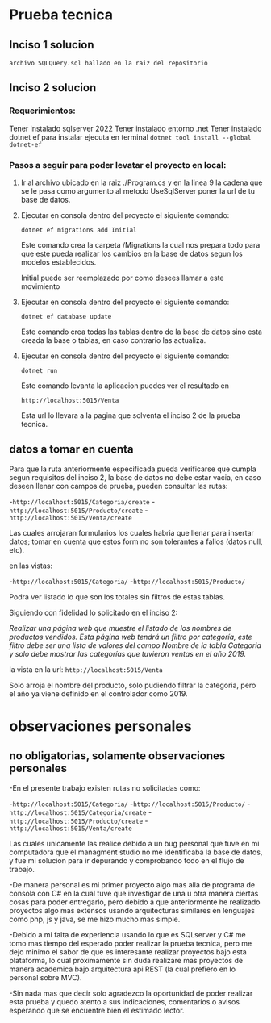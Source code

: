 # Prueba tecnica 

## Inciso 1 solucion 
    archivo SQLQuery.sql hallado en la raiz del repositorio


## Inciso 2 solucion

### Requerimientos:
Tener instalado sqlserver 2022 
Tener instalado entorno .net
Tener instalado dotnet ef
 para instalar ejecuta en terminal `dotnet tool install --global dotnet-ef`

### Pasos a seguir para poder levatar el proyecto en local:

1.  Ir al archivo ubicado en la raiz ./Program.cs y en la linea 9 la cadena que se le pasa como 
    argumento al metodo UseSqlServer poner la url de tu base de datos.

2.  Ejecutar en consola dentro del proyecto el siguiente comando:
    
    `dotnet ef migrations add Initial`

    Este comando crea la carpeta /Migrations la cual nos prepara todo para que este pueda realizar los cambios
    en la base de datos segun los modelos establecidos.

    Initial puede ser reemplazado por como desees llamar a este movimiento

3.  Ejecutar en consola dentro del proyecto el siguiente comando:

    `dotnet ef database update`

    Este comando crea todas las tablas dentro de la base de datos sino esta creada la base o tablas, 
    en caso contrario las actualiza.

3.  Ejecutar en consola dentro del proyecto el siguiente comando:

    `dotnet run`

    Este comando levanta la aplicacion puedes ver el resultado en 
    
    `http://localhost:5015/Venta`

    Esta url lo llevara a la pagina que solventa el inciso 2 de la prueba tecnica.



## datos a tomar en cuenta

Para que la ruta anteriormente especificada pueda verificarse que cumpla segun requisitos 
del inciso 2, la base de datos no debe estar vacia, en caso deseen llenar con campos de prueba, pueden 
consultar las rutas:

-`http://localhost:5015/Categoria/create`
-`http://localhost:5015/Producto/create`
-`http://localhost:5015/Venta/create`

Las cuales arrojaran formularios los cuales habria que llenar para insertar datos; tomar en cuenta que estos
form no son tolerantes a fallos (datos null, etc).

en las vistas:

-`http://localhost:5015/Categoria/`
-`http://localhost:5015/Producto/`

Podra ver listado lo que son los totales sin filtros de estas tablas.

Siguiendo con fidelidad lo solicitado en el inciso 2:

*_Realizar una página web que muestre el listado de los nombres de productos vendidos. Esta página web tendrá un filtro por categoría, este filtro debe ser una lista de valores del campo Nombre de la tabla Categoria y solo debe mostrar las categorías que tuvieron ventas en el año 2019._*

la vista en la url:
    `http://localhost:5015/Venta`

Solo arroja el nombre del producto, solo pudiendo filtrar la categoria, pero el año ya viene definido en el controlador como 2019.


# observaciones personales 

## no obligatorias, solamente observaciones personales

-En el presente trabajo existen rutas no solicitadas como:

-`http://localhost:5015/Categoria/`
-`http://localhost:5015/Producto/`
-`http://localhost:5015/Categoria/create`
-`http://localhost:5015/Producto/create`
-`http://localhost:5015/Venta/create`

Las cuales unicamente las realice debido a un bug personal que tuve en mi computadora que 
el managment studio no me identificaba la base de datos, y fue mi solucion para ir depurando 
y comprobando todo en el flujo de trabajo.

-De manera personal es mi primer proyecto algo mas alla de programa de consola con C#
en la cual tuve que investigar de una u otra manera ciertas cosas para poder entregarlo, 
pero debido a que anteriormente he realizado proyectos algo mas extensos usando arquitecturas 
similares en lenguajes como php, js y java, se me hizo mucho mas simple.

-Debido a mi falta de experiencia usando lo que es SQLserver y C# me tomo mas tiempo del esperado
poder realizar la prueba tecnica, pero me dejo minimo el sabor de que es interesante realizar proyectos bajo 
esta plataforma, lo cual proximamente sin duda realizare mas proyectos de manera academica bajo arquitectura
api REST (la cual prefiero en lo personal sobre MVC).

-Sin nada mas que decir solo agradezco la oportunidad de poder realizar esta prueba y quedo atento a sus indicaciones,
 comentarios o avisos esperando que se encuentre bien el estimado lector.